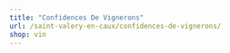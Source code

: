 ```yaml
---
title: "Confidences De Vignerons"
url: /saint-valery-en-caux/confidences-de-vignerons/
shop: vin
---
```

